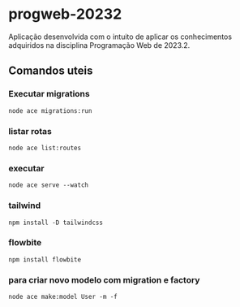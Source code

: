 # progweb-20232
Aplicação desenvolvida com o intuito de aplicar os conhecimentos adquiridos na disciplina Programação Web de 2023.2.


## Comandos uteis
### Executar migrations
```
node ace migrations:run
```

### listar rotas
```
node ace list:routes
```

### executar
```
node ace serve --watch
```

### tailwind
```
npm install -D tailwindcss
```

### flowbite
```
npm install flowbite
```

### para criar novo modelo com migration e factory
```
node ace make:model User -m -f
```